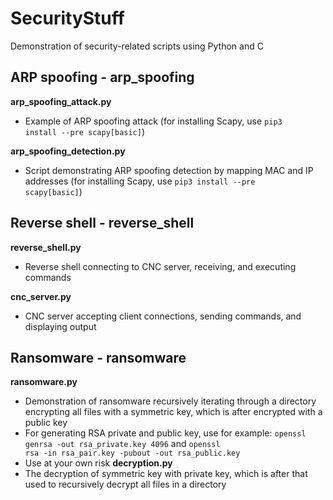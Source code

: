 # SecurityStuff
Demonstration of security-related scripts using Python and C

## ARP spoofing - arp_spoofing
**arp_spoofing_attack.py**
- Example of ARP spoofing attack (for installing Scapy, use <code>pip3 install --pre scapy[basic]</code>)

**arp_spoofing_detection.py**
- Script demonstrating ARP spoofing detection by mapping MAC and IP addresses (for installing Scapy, use <code>pip3 install --pre scapy[basic]</code>)

## Reverse shell - reverse_shell
**reverse_shell.py**
- Reverse shell connecting to CNC server, receiving, and executing commands

**cnc_server.py**
- CNC server accepting client connections, sending commands, and displaying output

## Ransomware - ransomware
**ransomware.py**
- Demonstration of ransomware recursively iterating through a directory encrypting all files with a symmetric key, which is after encrypted with a public key
- For generating RSA private and public key, use for example: <code>openssl genrsa -out rsa_private.key 4096</code> and <code>openssl rsa -in rsa_pair.key -pubout -out rsa_public.key</code>
- Use at your own risk
**decryption.py**
- The decryption of symmetric key with private key, which is after that used to recursively decrypt all files in a directory
